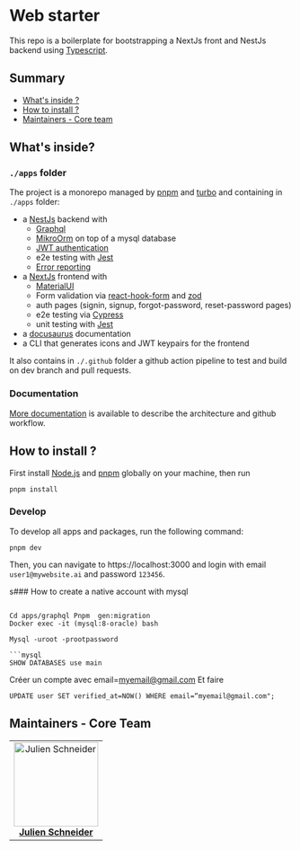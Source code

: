 # Web starter

This repo is a boilerplate for bootstrapping a NextJs front and NestJs backend
using [Typescript](https://www.typescriptlang.org/).

## Summary

- [What's inside ?](#whats-inside)
- [How to install ?](#how-to-install-)
- [Maintainers - Core team](#maintainers---core-team)

## What's inside?

### `./apps` folder

The project is a monorepo managed by [pnpm](https://pnpm.io/) and [turbo](https://turbo.build/) and containing
in `./apps` folder:

- a [NestJs](https://nestjs.com/) backend with
    * [Graphql](https://docs.nestjs.com/graphql/quick-start)
    * [MikroOrm](https://mikro-orm.io/) on top of a mysql database
    * [JWT authentication](https://docs.nestjs.com/security/authentication)
    * e2e testing with [Jest](https://jestjs.io/)
    * [Error reporting](https://sentry.io)
- a [NextJs](https://nextjs.org/) frontend with
    * [MaterialUI](https://mui.com/material-ui/getting-started/overview/)
    * Form validation via [react-hook-form](https://react-hook-form.com/) and [zod](https://github.com/colinhacks/zod)
    * auth pages (signin, signup, forgot-password, reset-password pages)
    * e2e testing via [Cypress](https://www.cypress.io/)
    * unit testing with [Jest](https://jestjs.io/)
- a [docusaurus](https://docusaurus.io/) documentation
- a CLI that generates icons and JWT keypairs for the frontend

It also contains in `./.github` folder a github action pipeline to test and build on dev branch and pull requests.

### Documentation

[More documentation](./docs/workspace.md) is available to describe the architecture and github workflow.

## How to install ?

First install [Node.js](https://nodejs.org/) and [pnpm](https://pnpm.io/installation) globally on your machine, then run

`pnpm install`

### Develop

To develop all apps and packages, run the following command:

```
pnpm dev
```

Then, you can navigate to https://localhost:3000 and login with email `user1@mywebsite.ai` and password `123456`.

s### How to create a native account with mysql
```shell

Cd apps/graphql Pnpm  gen:migration
Docker exec -it (mysql:8-oracle) bash
```
```shell
Mysql -uroot -prootpassword
```
```shell
```mysql
SHOW DATABASES use main
```
Créer un compte avec email=myemail@gmail.com
Et faire

```mysql
UPDATE user SET verified_at=NOW() WHERE email=“myemail@gmail.com";
``````
## Maintainers - Core Team

<table>
  <tr>
    <td align="center">
      <a href="https://github.com/derschnee68">
        <img src="https://avatars.githubusercontent.com/u/12176105?v=3?s=150" width="150px;" alt="Julien Schneider"/>
        <br />
        <b>Julien Schneider</b>
      </a>
    </td>
  </tr>
</table>

